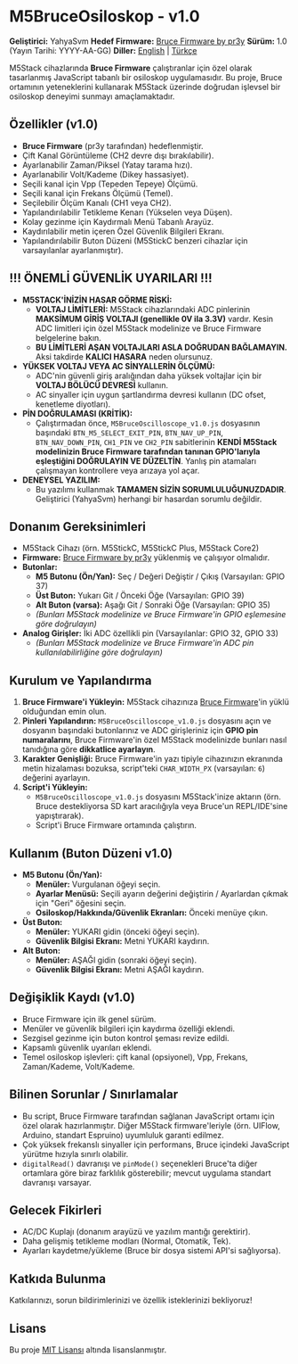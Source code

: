 # M5BruceOsiloskop - v1.0

**Geliştirici:** YahyaSvm
**Hedef Firmware:** [Bruce Firmware by pr3y](https://github.com/pr3y/Bruce)
**Sürüm:** 1.0 (Yayın Tarihi: YYYY-AA-GG) <!-- Kendi yayın tarihinizi yazın -->
**Diller:** [English](./README.md) | [Türkçe](./README_tr.md)

M5Stack cihazlarında **Bruce Firmware** çalıştıranlar için özel olarak tasarlanmış JavaScript tabanlı bir osiloskop uygulamasıdır. Bu proje, Bruce ortamının yeteneklerini kullanarak M5Stack üzerinde doğrudan işlevsel bir osiloskop deneyimi sunmayı amaçlamaktadır.

<!-- Opsiyonel: Ekran görüntünüz varsa ekleyin -->
<!-- ![M5BruceOsiloskop Ekran Görüntüsü](./assets/screenshot_scope.png) -->

## Özellikler (v1.0)

*   **Bruce Firmware** (pr3y tarafından) hedeflenmiştir.
*   Çift Kanal Görüntüleme (CH2 devre dışı bırakılabilir).
*   Ayarlanabilir Zaman/Piksel (Yatay tarama hızı).
*   Ayarlanabilir Volt/Kademe (Dikey hassasiyet).
*   Seçili kanal için Vpp (Tepeden Tepeye) Ölçümü.
*   Seçili kanal için Frekans Ölçümü (Temel).
*   Seçilebilir Ölçüm Kanalı (CH1 veya CH2).
*   Yapılandırılabilir Tetikleme Kenarı (Yükselen veya Düşen).
*   Kolay gezinme için Kaydırmalı Menü Tabanlı Arayüz.
*   Kaydırılabilir metin içeren Özel Güvenlik Bilgileri Ekranı.
*   Yapılandırılabilir Buton Düzeni (M5StickC benzeri cihazlar için varsayılanlar ayarlanmıştır).

## !!! ÖNEMLİ GÜVENLİK UYARILARI !!!

*   **M5STACK'İNİZİN HASAR GÖRME RİSKİ:**
    *   **VOLTAJ LİMİTLERİ:** M5Stack cihazlarındaki ADC pinlerinin **MAKSİMUM GİRİŞ VOLTAJI (genellikle 0V ila 3.3V)** vardır. Kesin ADC limitleri için özel M5Stack modelinize ve Bruce Firmware belgelerine bakın.
    *   **BU LİMİTLERİ AŞAN VOLTAJLARI ASLA DOĞRUDAN BAĞLAMAYIN.** Aksi takdirde **KALICI HASARA** neden olursunuz.
*   **YÜKSEK VOLTAJ VEYA AC SİNYALLERİN ÖLÇÜMÜ:**
    *   ADC'nin güvenli giriş aralığından daha yüksek voltajlar için bir **VOLTAJ BÖLÜCÜ DEVRESİ** kullanın.
    *   AC sinyaller için uygun şartlandırma devresi kullanın (DC ofset, kenetleme diyotları).
*   **PİN DOĞRULAMASI (KRİTİK):**
    *   Çalıştırmadan önce, `M5BruceOscilloscope_v1.0.js` dosyasının başındaki `BTN_M5_SELECT_EXIT_PIN`, `BTN_NAV_UP_PIN`, `BTN_NAV_DOWN_PIN`, `CH1_PIN` ve `CH2_PIN` sabitlerinin **KENDİ M5Stack modelinizin Bruce Firmware tarafından tanınan GPIO'larıyla eşleştiğini DOĞRULAYIN VE DÜZELTİN**. Yanlış pin atamaları çalışmayan kontrollere veya arızaya yol açar.
*   **DENEYSEL YAZILIM:**
    *   Bu yazılımı kullanmak **TAMAMEN SİZİN SORUMLULUĞUNUZDADIR**. Geliştirici (YahyaSvm) herhangi bir hasardan sorumlu değildir.

## Donanım Gereksinimleri

*   M5Stack Cihazı (örn. M5StickC, M5StickC Plus, M5Stack Core2)
*   **Firmware:** [Bruce Firmware by pr3y](https://github.com/pr3y/Bruce) yüklenmiş ve çalışıyor olmalıdır.
*   **Butonlar:**
    *   **M5 Butonu (Ön/Yan):** Seç / Değeri Değiştir / Çıkış (Varsayılan: GPIO 37)
    *   **Üst Buton:** Yukarı Git / Önceki Öğe (Varsayılan: GPIO 39)
    *   **Alt Buton (varsa):** Aşağı Git / Sonraki Öğe (Varsayılan: GPIO 35)
    *   *(Bunları M5Stack modelinize ve Bruce Firmware'in GPIO eşlemesine göre doğrulayın)*
*   **Analog Girişler:** İki ADC özellikli pin (Varsayılanlar: GPIO 32, GPIO 33)
    *   *(Bunları M5Stack modelinize ve Bruce Firmware'in ADC pin kullanılabilirliğine göre doğrulayın)*

## Kurulum ve Yapılandırma

1.  **Bruce Firmware'i Yükleyin:** M5Stack cihazınıza [Bruce Firmware](https://github.com/pr3y/Bruce)'in yüklü olduğundan emin olun.
2.  **Pinleri Yapılandırın:** `M5BruceOscilloscope_v1.0.js` dosyasını açın ve dosyanın başındaki butonlarınız ve ADC girişleriniz için **GPIO pin numaralarını**, Bruce Firmware'in özel M5Stack modelinizde bunları nasıl tanıdığına göre **dikkatlice ayarlayın**.
3.  **Karakter Genişliği:** Bruce Firmware'in yazı tipiyle cihazınızın ekranında metin hizalaması bozuksa, script'teki `CHAR_WIDTH_PX` (varsayılan: `6`) değerini ayarlayın.
4.  **Script'i Yükleyin:**
    *   `M5BruceOscilloscope_v1.0.js` dosyasını M5Stack'inize aktarın (örn. Bruce destekliyorsa SD kart aracılığıyla veya Bruce'un REPL/IDE'sine yapıştırarak).
    *   Script'i Bruce Firmware ortamında çalıştırın.

## Kullanım (Buton Düzeni v1.0)

*   **M5 Butonu (Ön/Yan):**
    *   **Menüler:** Vurgulanan öğeyi seçin.
    *   **Ayarlar Menüsü:** Seçili ayarın değerini değiştirin / Ayarlardan çıkmak için "Geri" öğesini seçin.
    *   **Osiloskop/Hakkında/Güvenlik Ekranları:** Önceki menüye çıkın.
*   **Üst Buton:**
    *   **Menüler:** YUKARI gidin (önceki öğeyi seçin).
    *   **Güvenlik Bilgisi Ekranı:** Metni YUKARI kaydırın.
*   **Alt Buton:**
    *   **Menüler:** AŞAĞI gidin (sonraki öğeyi seçin).
    *   **Güvenlik Bilgisi Ekranı:** Metni AŞAĞI kaydırın.

## Değişiklik Kaydı (v1.0)

*   Bruce Firmware için ilk genel sürüm.
*   Menüler ve güvenlik bilgileri için kaydırma özelliği eklendi.
*   Sezgisel gezinme için buton kontrol şeması revize edildi.
*   Kapsamlı güvenlik uyarıları eklendi.
*   Temel osiloskop işlevleri: çift kanal (opsiyonel), Vpp, Frekans, Zaman/Kademe, Volt/Kademe.

## Bilinen Sorunlar / Sınırlamalar

*   Bu script, Bruce Firmware tarafından sağlanan JavaScript ortamı için özel olarak hazırlanmıştır. Diğer M5Stack firmware'leriyle (örn. UIFlow, Arduino, standart Espruino) uyumluluk garanti edilmez.
*   Çok yüksek frekanslı sinyaller için performans, Bruce içindeki JavaScript yürütme hızıyla sınırlı olabilir.
*   `digitalRead()` davranışı ve `pinMode()` seçenekleri Bruce'ta diğer ortamlara göre biraz farklılık gösterebilir; mevcut uygulama standart davranışı varsayar.

## Gelecek Fikirleri

*   AC/DC Kuplajı (donanım arayüzü ve yazılım mantığı gerektirir).
*   Daha gelişmiş tetikleme modları (Normal, Otomatik, Tek).
*   Ayarları kaydetme/yükleme (Bruce bir dosya sistemi API'si sağlıyorsa).

## Katkıda Bulunma

Katkılarınızı, sorun bildirimlerinizi ve özellik isteklerinizi bekliyoruz!

## Lisans

Bu proje [MIT Lisansı](./LICENSE) altında lisanslanmıştır.